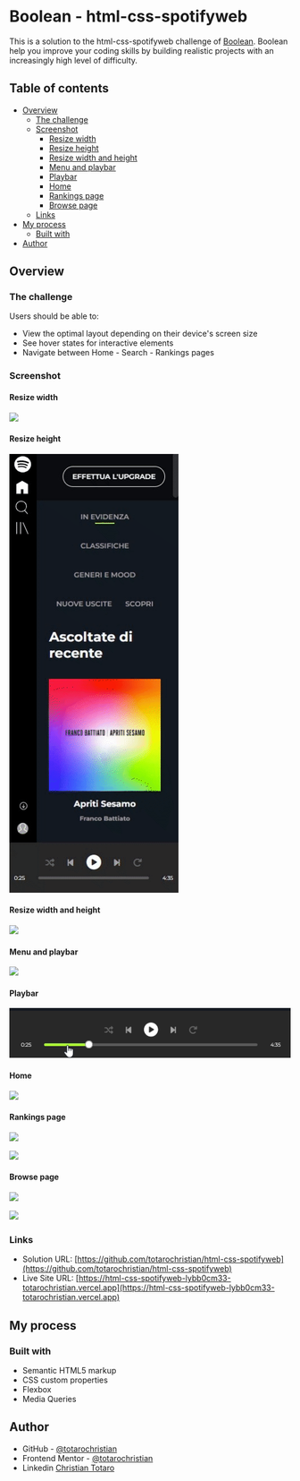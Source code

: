 # Boolean - html-css-spotifyweb

This is a solution to the html-css-spotifyweb challenge of [Boolean](https://boolean.careers/). Boolean help you improve your coding skills by building realistic projects with an increasingly high level of difficulty. 

## Table of contents

- [Overview](#overview)
  - [The challenge](#the-challenge)
  - [Screenshot](#screenshot)
    - [Resize width](#resize-width)
    - [Resize height](#resize-height)
    - [Resize width and height](#resize-width-and-height)
    - [Menu and playbar](#menu-and-playbar)
    - [Playbar](#playbar)
    - [Home](#home)
    - [Rankings page](#rankings-page)
    - [Browse page](#browse-page)
  - [Links](#links)
- [My process](#my-process)
  - [Built with](#built-with)
- [Author](#author)

## Overview

### The challenge

Users should be able to:

- View the optimal layout depending on their device's screen size
- See hover states for interactive elements
- Navigate between Home - Search - Rankings pages

### Screenshot

#### Resize width

![](./screenshot/reduce-width.gif)

#### Resize height

![](./screenshot/reduce-height.gif)

#### Resize width and height

![](./screenshot/reduce-width-height.gif)

#### Menu and playbar

![](./screenshot/menu-playbar.gif)

#### Playbar

![](./screenshot/playbar.gif)

#### Home

![](./screenshot/Home.gif)

#### Rankings page

![](./screenshot/rankings.gif)

![](./screenshot/reduce-rankings.gif)

#### Browse page

![](./screenshot/browse-everything.gif)

![](./screenshot/reduce-browse-everything.gif)

### Links

- Solution URL: [https://github.com/totarochristian/html-css-spotifyweb](https://github.com/totarochristian/html-css-spotifyweb)
- Live Site URL: [https://html-css-spotifyweb-lybb0cm33-totarochristian.vercel.app](https://html-css-spotifyweb-lybb0cm33-totarochristian.vercel.app)

## My process

### Built with

- Semantic HTML5 markup
- CSS custom properties
- Flexbox
- Media Queries

## Author

- GitHub - [@totarochristian](https://github.com/totarochristian)
- Frontend Mentor - [@totarochristian](https://www.frontendmentor.io/profile/totarochristian)
- Linkedin [Christian Totaro](https://www.linkedin.com/in/christian-totaro-080a7018a/)